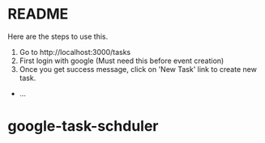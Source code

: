 # README

Here are the steps to use this.

1. Go to http://localhost:3000/tasks
2. First login with google (Must need this before event creation)
3. Once you get success message, click on 'New Task' link to create new task.

* ...
# google-task-schduler
